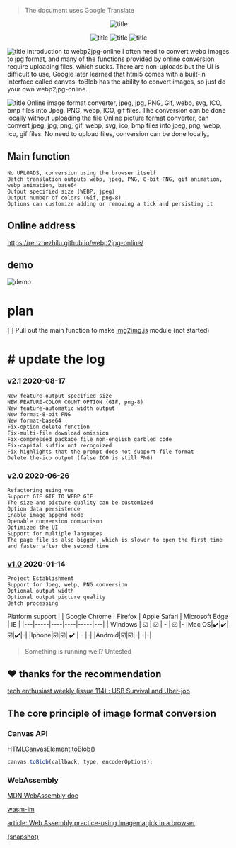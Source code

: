 > The document uses Google Translate
<center>

![title](https://cdn.jsdelivr.net/gh/renzhezhilu/webp2jpg-online/cdn/og_image2.png)

![title](https://cdn.jsdelivr.net/gh/renzhezhilu/webp2jpg-online/cdn/badges/01.svg)
![title](https://cdn.jsdelivr.net/gh/renzhezhilu/webp2jpg-online/cdn/badges/02.svg)
![title](https://cdn.jsdelivr.net/gh/renzhezhilu/webp2jpg-online/cdn/badges/03.svg)
</center>


![title](https://cdn.jsdelivr.net/gh/renzhezhilu/webp2jpg-online/cdn/page_ui_en.jpg)
Introduction to webp2jpg-online
I often need to convert webp images to jpg format, and many of the functions provided by online conversion require uploading files, which sucks. There are non-uploads but the UI is difficult to use, Google later learned that html5 comes with a built-in interface called canvas. toBlob has the ability to convert images, so just do your own webp2jpg-online.

![title](https://cdn.jsdelivr.net/gh/renzhezhilu/webp2jpg-online/cdn/format2.png)
Online image format converter, jpeg, jpg, PNG, Gif, webp, svg, ICO, bmp files into Jpeg, PNG, webp, ICO, gif files. The conversion can be done locally without uploading the file
Online picture format converter, can convert jpeg, jpg, png, gif, webp, svg, ico, bmp files into jpeg, png, webp, ico, gif files. No need to upload files, conversion can be done locally。

## Main function
    No UPLOADS, conversion using the browser itself
    Batch translation outputs webp, jpeg, PNG, 8-bit PNG, gif animation, webp animation, base64
    Output specified size (WEBP, jpeg)
    Output number of colors (Gif, png-8)
    Options can customize adding or removing a tick and persisting it

## Online address
https://renzhezhilu.github.io/webp2jpg-online/

## demo
![demo](https://cdn.jsdelivr.net/gh/renzhezhilu/webp2jpg-online/cdn/v2_demo.gif)

# plan # 
[ ] Pull out the main function to make [img2img.js](https://github.com/renzhezhilu/img2img ) module (not started)

# # update the log
### v2.1 2020-08-17
    New feature-output specified size
    NEW FEATURE-COLOR COUNT OPTION (GIF, png-8)
    New feature-automatic width output
    New format-8-bit PNG
    New format-base64
    Fix-option delete function
    Fix-multi-file download omission
    Fix-compressed package file non-english garbled code
    Fix-capital suffix not recognized
    Fix-highlights that the prompt does not support file format
    Delete the-ico output (false ICO is still PNG) 
### v2.0 2020-06-26
    Refactoring using vue
    Support GIF GIF TO WEBP GIF
    The size and picture quality can be customized
    Option data persistence
    Enable image append mode
    Openable conversion comparison
    Optimized the UI
    Support for multiple languages
    The page file is also bigger, which is slower to open the first time and faster after the second time
### [v1.0](https://github.com/renzhezhilu/webp2jpg-online/tree/v1.0) 2020-01-14
    Project Establishment
    Support for Jpeg, webp, PNG conversion
    Optional output width
    Optional output picture quality
    Batch processing

Platform support
| | Google Chrome | Firefox | Apple Safari | Microsoft Edge | IE | 
|---|-----|----|----|-----|---|
| Windows ️| ☑️ | ☑️ | - | ☑️ |-
|Mac OS|✔️|✔️|☑️|✔️|-|
|Iphone|☑️|☑️| ✔️ | - |-|
|Android|☑️|☑️|-| -|-|
️️
> Something is running well? Untested
## ❤ thanks for the recommendation
[ tech enthusiast weekly (issue 114) : USB Survival and Uber-job ](http://www.ruanyifeng.com/blog/2020/07/weekly-issue-114.html )

## The core principle of image format conversion
### Canvas API
[HTMLCanvasElement.toBlob()](https://developer.mozilla.org/zh-CN/docs/Web/API/HTMLCanvasElement/toBlob)

``` javascript
canvas.toBlob(callback, type, encoderOptions);
```
### WebAssembly
[MDN:WebAssembly doc](https://developer.mozilla.org/zh-CN/docs/WebAssembly)

[wasm-im ](https://github.com/mk33mk333/wasm-im)

[ article: Web Assembly practice-using Imagemagick in a browser ](https://cloud.tencent.com/developer/article/1554176)

[(snapshot)](https://renzhezhilu.github.io/webp2jpg-online/doc/webassembly-using)
